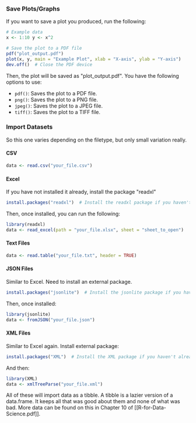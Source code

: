 ### Save Plots/Graphs
If you want to save a plot you produced, run the following:
```R
# Example data 
x <- 1:10 y <- x^2  

# Save the plot to a PDF file 
pdf("plot_output.pdf") 
plot(x, y, main = "Example Plot", xlab = "X-axis", ylab = "Y-axis") 
dev.off()  # Close the PDF device
```
Then, the plot will be saved as "plot_output.pdf". You have the following options to use:
- `pdf()`: Saves the plot to a PDF file.
- `png()`: Saves the plot to a PNG file.
- `jpeg()`: Saves the plot to a JPEG file.
- `tiff()`: Saves the plot to a TIFF file.

### Import Datasets
So this one varies depending on the filetype, but only small variation really.
#### CSV
```R
data <- read.csv("your_file.csv")
```
#### Excel
If you have not installed it already, install the package "readxl"
```R
install.packages("readxl")  # Install the readxl package if you haven't already
```
Then, once installed, you can run the following:
```R
library(readxl)
data <- read_excel(path = "your_file.xlsx", sheet = "sheet_to_open")
```
#### Text Files
```R
data <- read.table("your_file.txt", header = TRUE)
```
#### JSON Files
Similar to Excel. Need to install an external package.
```R
install.packages("jsonlite")  # Install the jsonlite package if you haven't already
```
Then, once installed:
```R
library(jsonlite)
data <- fromJSON("your_file.json")
```
#### XML Files
Similar to Excel again. Install external package:
```R
install.packages("XML")  # Install the XML package if you haven't already
```
And then:
```R
library(XML)
data <- xmlTreeParse("your_file.xml")
```

All of these will import data as a tibble. A tibble is a lazier version of a data.frame. It keeps all that was good about them and none of what was bad. More data can be found on this in Chapter 10 of [[R-for-Data-Science.pdf]].

